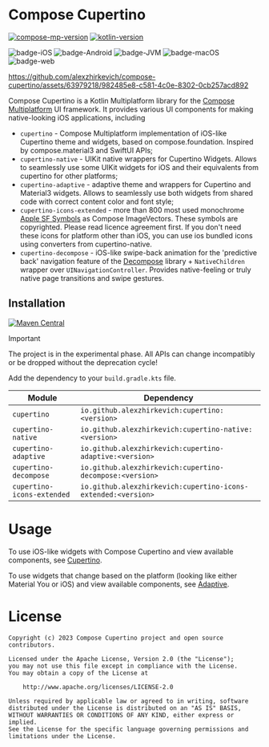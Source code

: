 # Compose Cupertino

[![compose-mp-version](https://img.shields.io/badge/compose--multiplatform-1.6.1-blue)](https://github.com/JetBrains/compose-multiplatform)
[![kotlin-version](https://img.shields.io/badge/kotlin-1.9.23-blue)](https://github.com/JetBrains/compose-jb)

![badge-iOS](https://img.shields.io/badge/Platform-iOS-lightgray)
![badge-Android](https://img.shields.io/badge/Platform-Android-brightgreen)
![badge-JVM](https://img.shields.io/badge/Platform-JVM-orange)
![badge-macOS](https://img.shields.io/badge/Platform-macOS-purple)
![badge-web](https://img.shields.io/badge/Platform-Web-blue)


https://github.com/alexzhirkevich/compose-cupertino/assets/63979218/982485e8-c581-4c0e-8302-0cb257acd892


Compose Cupertino is a Kotlin Multiplatform library for the [Compose Multiplatform](https://github.com/JetBrains/compose-multiplatform) UI framework.
It provides various UI components for making native-looking iOS applications, including
- `cupertino` - Compose Multiplatform implementation of iOS-like Cupertino theme and widgets, based on compose.foundation. Inspired by compose.material3 and SwiftUI APIs;
- `cupertino-native` - UIKit native wrappers for Cupertino Widgets. Allows to seamlessly use some UIKit widgets for iOS and their equivalents from cupertino for other platforms;
- `cupertino-adaptive` - adaptive theme and wrappers for Cupertino and Material3 widgets. Allows to seamlessly use both widgets from shared code with correct content color and font style;
- `cupertino-icons-extended` - more than 800 most used monochrome [Apple SF Symbols](https://developer.apple.com/sf-symbols/) as Compose ImageVectors.
These symbols are copyrighted. Please read licence agreement first.
If you don't need these icons for platform other than iOS, you can use ios bundled icons using converters from cupertino-native. 
- `cupertino-decompose` - iOS-like swipe-back animation for the 'predictive back' navigation feature of the [Decompose](https://github.com/arkivanov/Decompose) library + `NativeChildren` wrapper over `UINavigationController`.
Provides native-feeling or truly native page transitions and swipe gestures.

## Installation

[![Maven Central](https://maven-badges.herokuapp.com/maven-central/io.github.alexzhirkevich/cupertino/badge.svg)](https://maven-badges.herokuapp.com/maven-central/io.github.alexzhirkevich/cupertino)

> [!IMPORTANT]  
> The project is in the experimental phase. All APIs can change incompatibly or be dropped without the deprecation cycle!

Add the dependency to your `build.gradle.kts` file.

| Module                     | Dependency                                                    |
|----------------------------|---------------------------------------------------------------|
| `cupertino`                | `io.github.alexzhirkevich:cupertino:<version>`                |
| `cupertino-native`         | `io.github.alexzhirkevich:cupertino-native:<version>`         |
| `cupertino-adaptive`       | `io.github.alexzhirkevich:cupertino-adaptive:<version>`       |
| `cupertino-decompose`      | `io.github.alexzhirkevich:cupertino-decompose:<version>`      |
| `cupertino-icons-extended` | `io.github.alexzhirkevich:cupertino-icons-extended:<version>` |

# Usage

To use iOS-like widgets with Compose Cupertino and view available components, see [Cupertino](docs/Cupertino.md).

To use widgets that change based on the platform (looking like either Material You or iOS) and view available
components, see [Adaptive](docs/Adaptive.md).

# License

```
Copyright (c) 2023 Compose Cupertino project and open source contributors.

Licensed under the Apache License, Version 2.0 (the "License");
you may not use this file except in compliance with the License.
You may obtain a copy of the License at

    http://www.apache.org/licenses/LICENSE-2.0
    
Unless required by applicable law or agreed to in writing, software
distributed under the License is distributed on an "AS IS" BASIS,
WITHOUT WARRANTIES OR CONDITIONS OF ANY KIND, either express or implied.
See the License for the specific language governing permissions and
limitations under the License.
```

